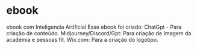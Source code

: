 # ebook
ebook com Inteligencia Artificial
Esse ebook foi criado: ChatGpt - Para criação de conteúdo.
Midjourney/Discord/Gpt: Para criação de Imagem da academia e pessoas fit.
Wix.com: Para a criação do logotipo.
